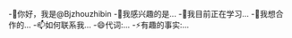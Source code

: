 -👋你好，我是@Bjzhouzhibin
-👀我感兴趣的是...
-🌱我目前正在学习...
-💞我想合作的️...
-📫如何联系我...
-😄代词:...
-⚡有趣的事实:...

<!---
北京知宾是一个✨特殊✨存储库,因为它的" README.md "(此文件)出现在您的开源代码库个人资料中。
您可以单击预览链接来查看您的更改。
--->
